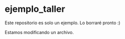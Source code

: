 # ejemplo_taller
Este repositorio es solo un ejemplo. Lo borraré pronto :)

Estamos modificando un archivo.
